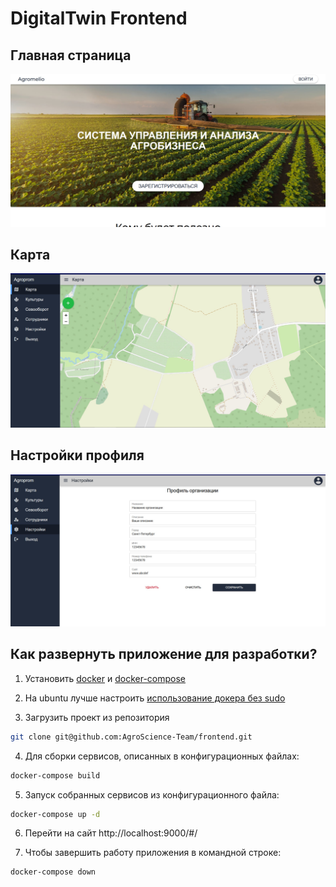 # DigitalTwin Frontend

## Главная страница

![home_page](https://github.com/AgroScience-Team/frontend/blob/new_master/docs/home_page.jpg)

## Карта

![map_page](https://github.com/AgroScience-Team/frontend/blob/new_master/docs/map_page.jpg)

## Настройки профиля

![settings_page](https://github.com/AgroScience-Team/frontend/blob/new_master/docs/settings_page.jpg)

## Как развернуть приложение для разработки?

1. Установить [docker](https://docs.docker.com/install/overview/) и [docker-compose](https://docs.docker.com/compose/install/)
   
2. На ubuntu лучше настроить [использование докера без sudo](https://askubuntu.com/questions/477551/how-can-i-use-docker-without-sudo)

3. Загрузить проект из репозитория

```sh
git clone git@github.com:AgroScience-Team/frontend.git
``` 
4. Для сборки сервисов, описанных в конфигурационных файлах:
```sh
docker-compose build
```
5. Запуск собранных сервисов из конфигурационного файла:
```sh
docker-compose up -d
```
6. Перейти на сайт
http://localhost:9000/#/   
 
7. Чтобы завершить работу приложения в командной строке: 
```sh
docker-compose down  
``` 
